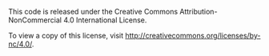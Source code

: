This code is released under the Creative Commons Attribution-NonCommercial 4.0 International License.

To view a copy of this license, visit http://creativecommons.org/licenses/by-nc/4.0/.